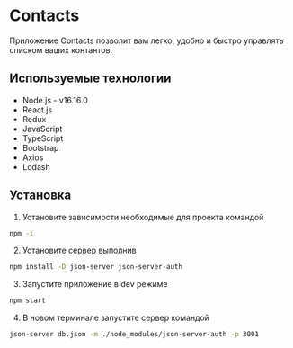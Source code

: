# Contacts

Приложение Contacts позволит вам легко, удобно и быстро управлять списком ваших контантов.

## Используемые технологии

- Node.js - v16.16.0
- React.js
- Redux
- JavaScript
- TypeScript
- Bootstrap
- Axios
- Lodash

## Установка

1. Установите зависимости необходимые для проекта командой
```bash
npm -i
```
2. Установите сервер выполнив
```bash
npm install -D json-server json-server-auth
```
3. Запустите приложение в dev режиме
```bash
npm start
```
4. В новом терминале запустите сервер командой
```bash
json-server db.json -m ./node_modules/json-server-auth -p 3001
```
